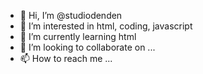 - 👋 Hi, I’m @studiodenden
- 👀 I’m interested in html, coding, javascript
- 🌱 I’m currently learning html
- 💞️ I’m looking to collaborate on ...
- 📫 How to reach me ...

<!---
studiodenden/studiodenden is a ✨ special ✨ repository because its `README.md` (this file) appears on your GitHub profile.
You can click the Preview link to take a look at your changes.
--->
